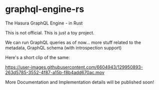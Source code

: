 # graphql-engine-rs

The Hasura GraphQL Engine - in Rust

This is not official. This is just a toy project. 

We can run GraphQL queries as of now... more stuff related to the metadata, GraphQL schema (with introspection support)

Here's a short clip of the same:

https://user-images.githubusercontent.com/6604943/129950893-263d5785-3552-4f87-a15b-f8b4add670ac.mov

More Documentation and Implementation details will be published soon!
